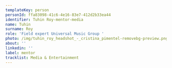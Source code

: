 ```yaml
---
templateKey: person
personId: ffa83098-41c6-4e16-83e7-412d2b33ea44
identifier: Tuhin Roy-mentor-media
name: Tuhin
surname: Roy
role: 'Field expert Universal Music Group '
photo: /img/tuhin_roy_headshot_-_cristina_pimentel-removebg-preview.png
about: ''
linkedin: ''
label: mentor
tracklist: Media & Entertainment
---
```

